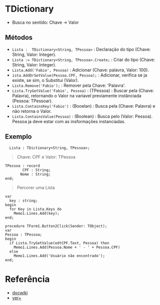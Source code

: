 # TDictionary
- Busca no sentido: Chave -> Valor

## Métodos
- `Lista :  TDictionary<String, TPessoa>` : Declaração do tipo (Chave: String, Valor: Integer).
- `Lista := TDictionary<String, TPessoa>.Create;` : Criar do tipo (Chave: String, Valor: Integer).
- `Lista.Add('Fabio', Pessoa)` : Adicionar (Chave: palavra, Valor: 100).
- `ista.AddOrSetValue(Pessoa.CPF, Pessoa);` : Adicionar, verifica se ja existe, se sim, o Substitui (Valor).
- `Lista.Remove('Fabio');` : Remover pela Chave: 'Palavra'.
- `Lista.TryGetValue('Fabio', Pessoa)` : (TPessoa) : Buscar pela (Chave: Palavra), retornando o Valor na variavel previamente instânciada (Pessoa: TPessoar).
- `Lista.ContainsKey('Fabio')` : (Booelan) : Busca pela (Chave: Palavra) e não retorna o Valor.
- `Lista.ContainsValue(Pessoa)` : (Boolean) : Busca pelo (Valor: Pessoa). Pessoa ja deve estar com as insformações instanciadas.

## Exemplo
~~~Delphi
  Lista : TDictionary<String, TPessoa>;
~~~

> Chave: CPF e Valor: TPessoa
~~~Delphi
TPessoa : record
        CPF : String; 
       Nome : String;
end;
~~~

> Percorer uma Lista
~~~Delphi
var
  key : string;
begin
  for Key in Lista.Keys do
    Memo1.Lines.Add(key);
end;
~~~


~~~Delphi
procedure TForm1.Button2Click(Sender: TObject);
var
Pessoa : TPessoa;
begin
  if Lista.TryGetValue(edtCPF.Text, Pessoa) then
    Memo1.Lines.Add(Pessoa.Nome + ' - ' + Pessoa.CPF)
  else
    Memo1.Lines.Add('Usuário não encontrado');
end;
~~~

# Referência
- [docwiki](https://docwiki.embarcadero.com/Libraries/Sydney/en/System.Generics.Collections.TDictionary)
- [ver+](https://thuliobittencourt.com/blog/listas-genericas-tdictionary/)


